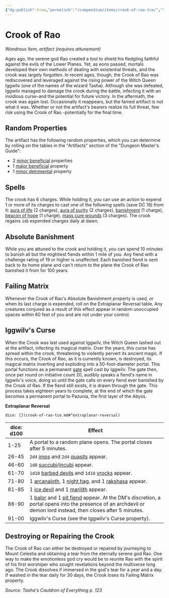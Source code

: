 ```yaml
---
{"dg-publish":true,"permalink":"/compendium/items/crook-of-rao-tce/","tags":["compendium/src/5e/tce","item/attunement/required","item/rarity/artifact","item/wondrous"]}
---
```


# Crook of Rao
*Wondrous Item, artifact (requires attunement)*  


Ages ago, the serene god Rao created a tool to shield his fledgling faithful against the evils of the Lower Planes. Yet, as eons passed, mortals developed their own methods of dealing with existential threats, and the crook was largely forgotten. In recent ages, though, the Crook of Rao was rediscovered and leveraged against the rising power of the Witch Queen Iggwilv (one of the names of the wizard Tasha). Although she was defeated, Iggwilv managed to damage the crook during the battle, infecting it with an insidious curse-and the potential for future victory. In the aftermath, the crook was again lost. Occasionally it reappears, but the famed artifact is not what it was. Whether or not the artifact's bearers realize its full threat, few risk using the Crook of Rao -potentially for the final time.

## Random Properties

The artifact has the following random properties, which you can determine by rolling on the tables in the "Artifacts" section of the "Dungeon Master's Guide":

- 2 [minor beneficial](compendium/tables/artifact-properties-minor-beneficial-properties.md) properties  
- 1 [major beneficial](compendium/tables/artifact-properties-major-beneficial-properties.md) property  
- 1 [minor detrimental](compendium/tables/artifact-properties-minor-detrimental-properties.md) property  

## Spells

The crook has 6 charges. While holding it, you can use an action to expend 1 or more of its charges to cast one of the following spells (save DC 18) from it: [aura of life](compendium/spells/aura-of-life.md) (2 charges), [aura of purity](compendium/spells/aura-of-purity.md) (2 charges), [banishment](compendium/spells/banishment.md) (1 charge), [beacon of hope](compendium/spells/beacon-of-hope.md) (1 charge), [mass cure wounds](compendium/spells/mass-cure-wounds.md) (3 charges). The crook regains `1d6` expended charges daily at dawn.

## Absolute Banishment

While you are attuned to the crook and holding it, you can spend 10 minutes to banish all but the mightiest fiends within 1 mile of you. Any fiend with a challenge rating of 19 or higher is unaffected. Each banished fiend is sent back to its home plane and can't return to the plane the Crook of Rao banished it from for 100 years.

## Failing Matrix

Whenever the Crook of Rao's Absolute Banishment property is used, or when its last charge is expended, roll on the Extraplanar Reversal table. Any creatures conjured as a result of this effect appear in random unoccupied spaces within 60 feet of you and are not under your control.

## Iggwilv's Curse

When the Crook was last used against Iggwilv, the Witch Queen lashed out at the artifact, infecting its magical matrix. Over the years, this curse has spread within the crook, threatening to violently pervert its ancient magic. If this occurs, the Crook of Rao, as it is currently known, is destroyed, its magical matrix inverting and exploding into a 50-foot-diameter portal. This portal functions as a permanent [gate](compendium/spells/gate.md) spell cast by Iggwilv. The gate then, once per round on initiative count 20, audibly speaks a fiend's name in Iggwilv's voice, doing so until the gate calls on every fiend ever banished by the Crook of Rao. If the fiend still exists, it is drawn through the gate. This process takes eighteen years to complete, at the end of which the gate becomes a permanent portal to Pazunia, the first layer of the Abyss.

**Extraplanar Reversal**

`dice: [](crook-of-rao-tce.md#^extraplanar-reversal)`

| dice: d100 | Effect |
|------------|--------|
| 1-25 | A portal to a random plane opens. The portal closes after 5 minutes. |
| 26-45 | `2d4` [imps](compendium/bestiary/fiend/imp.md) and `2d4` [quasits](compendium/bestiary/fiend/quasit.md) appear. |
| 46-60 | `1d8` [succubi](compendium/bestiary/fiend/succubus.md)/[incubi](compendium/bestiary/fiend/incubus.md) appear. |
| 61-70 | `1d10` [barbed devils](compendium/bestiary/fiend/barbed-devil.md) and `1d10` [vrocks](compendium/bestiary/fiend/vrock.md) appear. |
| 71-80 | 1 [arcanaloth](compendium/bestiary/fiend/arcanaloth.md), 1 [night hag](compendium/bestiary/fiend/night-hag.md), and 1 [rakshasa](compendium/bestiary/fiend/rakshasa.md) appear. |
| 81-85 | 1 [ice devil](compendium/bestiary/fiend/ice-devil.md) and 1 [marilith](compendium/bestiary/fiend/marilith.md) appear. |
| 86-90 | 1 [balor](compendium/bestiary/fiend/balor.md) and 1 [pit fiend](compendium/bestiary/fiend/pit-fiend.md) appear. At the DM's discretion, a portal opens into the presence of an archdevil or demon lord instead, then closes after 5 minutes. |
| 91-00 | Iggwilv's Curse (see the Iggwilv's Curse property). |{ #extraplanar-reversal}


## Destroying or Repairing the Crook

The Crook of Rao can either be destroyed or repaired by journeying to Mount Celestia and obtaining a tear from the eternally serene god Rao. One way to make the emotionless god cry would be to reunite Rao with the spirit of his first worshiper who sought revelations beyond the multiverse long ago. The Crook dissolves if immersed in the god's tear for a year and a day. If washed in the tear daily for 30 days, the Crook loses its Failing Matrix property.

*Source: Tasha's Cauldron of Everything p. 123*
